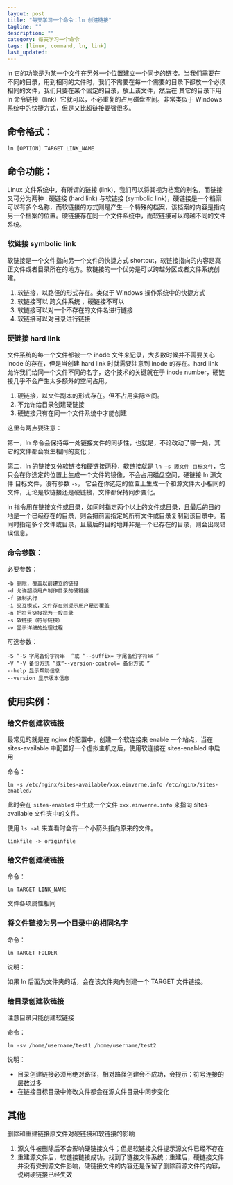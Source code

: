 ```yaml
---
layout: post
title: "每天学习一个命令：ln 创建链接"
tagline: ""
description: ""
category: 每天学习一个命令
tags: [linux, command, ln, link]
last_updated:
---
```


ln 它的功能是为某一个文件在另外一个位置建立一个同步的链接。当我们需要在不同的目录，用到相同的文件时，我们不需要在每一个需要的目录下都放一个必须相同的文件，我们只要在某个固定的目录，放上该文件，然后在 其它的目录下用 ln 命令链接（link）它就可以，不必重复的占用磁盘空间。非常类似于 Windows 系统中的快捷方式，但是又比超链接要强很多。

## 命令格式：

    ln [OPTION] TARGET LINK_NAME

## 命令功能：

Linux 文件系统中，有所谓的链接 (link)，我们可以将其视为档案的别名，而链接又可分为两种 : 硬链接 (hard link) 与软链接 (symbolic link)，硬链接是一个档案可以有多个名称，而软链接的方式则是产生一个特殊的档案，该档案的内容是指向另一个档案的位置。硬链接存在同一个文件系统中，而软链接可以跨越不同的文件系统。

### 软链接 symbolic link
软链接是一个文件指向另一个文件的快捷方式 shortcut，软链接指向的内容是真正文件或者目录所在的地方。软链接的一个优势是可以跨越分区或者文件系统创建。

1. 软链接，以路径的形式存在。类似于 Windows 操作系统中的快捷方式
2. 软链接可以 跨文件系统 ，硬链接不可以
3. 软链接可以对一个不存在的文件名进行链接
4. 软链接可以对目录进行链接

### 硬链接 hard link
文件系统的每一个文件都被一个 inode 文件来记录，大多数时候并不需要关心 inode 的存在，但是当创建 hard link 时就需要注意到 inode 的存在。hard link 允许我们给同一个文件不同的名字，这个技术的关键就在于 inode number，硬链接几乎不会产生太多额外的空间占用。

1. 硬链接，以文件副本的形式存在。但不占用实际空间。
2. 不允许给目录创建硬链接
3. 硬链接只有在同一个文件系统中才能创建

这里有两点要注意：

第一，ln 命令会保持每一处链接文件的同步性，也就是，不论改动了哪一处，其它的文件都会发生相同的变化；

第二，ln 的链接又分软链接和硬链接两种，软链接就是 `ln –s 源文件 目标文件`，它只会在你选定的位置上生成一个文件的镜像，不会占用磁盘空间，硬链接 ln 源文件 目标文件，没有参数 `-s`， 它会在你选定的位置上生成一个和源文件大小相同的文件，无论是软链接还是硬链接，文件都保持同步变化。

ln 指令用在链接文件或目录，如同时指定两个以上的文件或目录，且最后的目的地是一个已经存在的目录，则会把前面指定的所有文件或目录复制到该目录中。若同时指定多个文件或目录，且最后的目的地并非是一个已存在的目录，则会出现错误信息。

### 命令参数：

必要参数：

    -b 删除，覆盖以前建立的链接
    -d 允许超级用户制作目录的硬链接
    -f 强制执行
    -i 交互模式，文件存在则提示用户是否覆盖
    -n 把符号链接视为一般目录
    -s 软链接（符号链接）
    -v 显示详细的处理过程

可选参数：

    -S “-S 字尾备份字符串  ”或 “--suffix= 字尾备份字符串 ”
    -V “-V 备份方式 ”或“--version-control= 备份方式 ”
    --help 显示帮助信息
    --version 显示版本信息

## 使用实例：

### 给文件创建软链接
最常见的就是在 nginx 的配置中，创建一个软连接来 enable 一个站点，当在 sites-available 中配置好一个虚拟主机之后，使用软连接在 sites-enabled 中启用

命令：

    ln -s /etc/nginx/sites-available/xxx.einverne.info /etc/nginx/sites-enabled/

此时会在 `sites-enabled` 中生成一个文件 `xxx.einverne.info` 来指向 sites-available 文件夹中的文件。

使用 `ls -al` 来查看时会有一个小箭头指向原来的文件。

    linkfile -> originfile

### 给文件创建硬链接

命令：

    ln TARGET LINK_NAME

文件各项属性相同


### 将文件链接为另一个目录中的相同名字

命令：

    ln TARGET FOLDER

说明：

如果 ln 后面为文件夹的话，会在该文件夹内创建一个 TARGET 文件链接。

### 给目录创建软链接
注意目录只能创建软链接

命令：

    ln -sv /home/username/test1 /home/username/test2

说明：

- 目录创建链接必须用绝对路径，相对路径创建会不成功，会提示：符号连接的层数过多
- 在链接目标目录中修改文件都会在源文件目录中同步变化

## 其他
删除和重建链接原文件对硬链接和软链接的影响

1. 源文件被删除后不会影响硬链接文件；但是软链接文件提示源文件已经不存在
2. 重建源文件后，软链接链接成功，找到了链接文件系统；重建后，硬链接文件并没有受到源文件影响，硬链接文件的内容还是保留了删除前源文件的内容，说明硬链接已经失效
